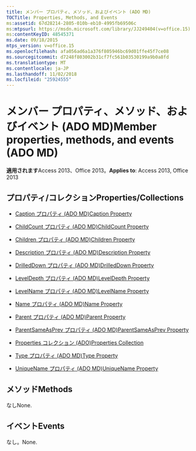 ```yaml
---
title: メンバー プロパティ、メソッド、およびイベント (ADO MD)
TOCTitle: Properties, Methods, and Events
ms:assetid: 67d28214-2805-010b-eb10-4995fb69506c
ms:mtpsurl: https://msdn.microsoft.com/library/JJ249404(v=office.15)
ms:contentKeyID: 48545371
ms.date: 09/18/2015
mtps_version: v=office.15
ms.openlocfilehash: afa056ad6a1a376f805946bc69d01ffe45f7ce08
ms.sourcegitcommit: d7248f803002b31cf7fc561b03530199a9b0a8fd
ms.translationtype: MT
ms.contentlocale: ja-JP
ms.lasthandoff: 11/02/2018
ms.locfileid: "25924555"
---
```

# <a name="member-properties-methods-and-events-ado-md"></a><span data-ttu-id="2d18e-102">メンバー プロパティ、メソッド、およびイベント (ADO MD)</span><span class="sxs-lookup"><span data-stu-id="2d18e-102">Member properties, methods, and events (ADO MD)</span></span>


<span data-ttu-id="2d18e-103">**適用されます**Access 2013、Office 2013。</span><span class="sxs-lookup"><span data-stu-id="2d18e-103">**Applies to**: Access 2013, Office 2013</span></span>

## <a name="propertiescollections"></a><span data-ttu-id="2d18e-104">プロパティ/コレクション</span><span class="sxs-lookup"><span data-stu-id="2d18e-104">Properties/Collections</span></span>

- [<span data-ttu-id="2d18e-105">Caption プロパティ (ADO MD)</span><span class="sxs-lookup"><span data-stu-id="2d18e-105">Caption Property</span></span>](caption-property-ado-md.md)

- [<span data-ttu-id="2d18e-106">ChildCount プロパティ (ADO MD)</span><span class="sxs-lookup"><span data-stu-id="2d18e-106">ChildCount Property</span></span>](childcount-property-ado-md.md)

- [<span data-ttu-id="2d18e-107">Children プロパティ (ADO MD)</span><span class="sxs-lookup"><span data-stu-id="2d18e-107">Children Property</span></span>](children-property-ado-md.md)

- [<span data-ttu-id="2d18e-108">Description プロパティ (ADO MD)</span><span class="sxs-lookup"><span data-stu-id="2d18e-108">Description Property</span></span>](description-property-ado-md.md)

- [<span data-ttu-id="2d18e-109">DrilledDown プロパティ (ADO MD)</span><span class="sxs-lookup"><span data-stu-id="2d18e-109">DrilledDown Property</span></span>](drilleddown-property-ado-md.md)

- [<span data-ttu-id="2d18e-110">LevelDepth プロパティ (ADO MD)</span><span class="sxs-lookup"><span data-stu-id="2d18e-110">LevelDepth Property</span></span>](leveldepth-property-ado-md.md)

- [<span data-ttu-id="2d18e-111">LevelName プロパティ (ADO MD)</span><span class="sxs-lookup"><span data-stu-id="2d18e-111">LevelName Property</span></span>](levelname-property-ado-md.md)

- [<span data-ttu-id="2d18e-112">Name プロパティ (ADO MD)</span><span class="sxs-lookup"><span data-stu-id="2d18e-112">Name Property</span></span>](name-property-ado-md.md)

- [<span data-ttu-id="2d18e-113">Parent プロパティ (ADO MD)</span><span class="sxs-lookup"><span data-stu-id="2d18e-113">Parent Property</span></span>](parent-property-ado-md.md)

- [<span data-ttu-id="2d18e-114">ParentSameAsPrev プロパティ (ADO MD)</span><span class="sxs-lookup"><span data-stu-id="2d18e-114">ParentSameAsPrev Property</span></span>](parentsameasprev-property-ado-md.md)

- [<span data-ttu-id="2d18e-115">Properties コレクション (ADO)</span><span class="sxs-lookup"><span data-stu-id="2d18e-115">Properties Collection</span></span>](properties-collection-ado.md)

- [<span data-ttu-id="2d18e-116">Type プロパティ (ADO MD)</span><span class="sxs-lookup"><span data-stu-id="2d18e-116">Type Property</span></span>](type-property-ado-md.md)

- [<span data-ttu-id="2d18e-117">UniqueName プロパティ (ADO MD)</span><span class="sxs-lookup"><span data-stu-id="2d18e-117">UniqueName Property</span></span>](uniquename-property-ado-md.md)

## <a name="methods"></a><span data-ttu-id="2d18e-118">メソッド</span><span class="sxs-lookup"><span data-stu-id="2d18e-118">Methods</span></span>

<span data-ttu-id="2d18e-119">なし</span><span class="sxs-lookup"><span data-stu-id="2d18e-119">None.</span></span>

## <a name="events"></a><span data-ttu-id="2d18e-120">イベント</span><span class="sxs-lookup"><span data-stu-id="2d18e-120">Events</span></span>

<span data-ttu-id="2d18e-121">なし。</span><span class="sxs-lookup"><span data-stu-id="2d18e-121">None.</span></span>

